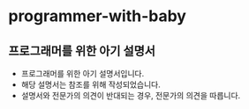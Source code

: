 # programmer-with-baby

## 프로그래머를 위한 아기 설명서

- 프로그래머를 위한 아기 설명서입니다.
- 해당 설명서는 참조를 위해 작성되었습니다.
- 설명서와 전문가의 의견이 반대되는 경우, 전문가의 의견을 따릅니다.
